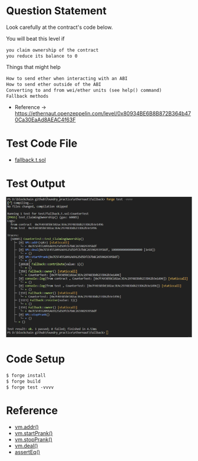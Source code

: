 # Question Statement
Look carefully at the contract's code below.

You will beat this level if

    you claim ownership of the contract
    you reduce its balance to 0

  Things that might help

    How to send ether when interacting with an ABI
    How to send ether outside of the ABI
    Converting to and from wei/ether units (see help() command)
    Fallback methods

- Reference -> https://ethernaut.openzeppelin.com/level/0x80934BE6B8B872B364b470Ca30EaAd8AEAC4f63F

# Test Code File 
- [fallback.t.sol](./test/fallback.t.sol)


# Test Output 
![test output](image.png)


# Code Setup 
``` 
$ forge install
$ forge build
$ forge test -vvvv
```

# Reference
- [vm.addr()](https://book.getfoundry.sh/cheatcodes/addr)
- [vm.startPrank()](https://book.getfoundry.sh/cheatcodes/start-prank)
- [vm.stopPrank()](https://book.getfoundry.sh/cheatcodes/stop-prank)
- [vm.deal()](https://book.getfoundry.sh/cheatcodes/deal)
- [assertEq()](https://book.getfoundry.sh/reference/forge-std/assertEq)